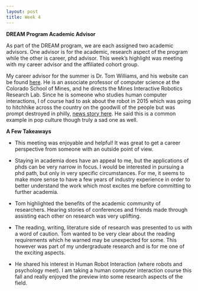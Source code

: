 ```yaml
---
layout: post
title: Week 4
---
```


**DREAM Program Academic Advisor**

As part of the DREAM program, we are each assigned two academic advisors. One advisor is for the academic, research aspect of the program while the other is career, phd advisor. This week’s highlight was meeting with my career advisor and the affiliated cohort group.

My career advisor for the summer is Dr. Tom Williams, and his website can be found [here](https://people.mines.edu/twilliams/). He is an associate professor of computer science at the Colorado School of Mines, and he directs the Mines Interactive Robotics Research Lab. Since he is someone who studies human computer interactions, I of course had to ask about the robot in 2015 which was going to hitchhike across the country on the goodwill of the people but was prompt destroyed in philly, [news story here](https://www.usatoday.com/story/news/nation-now/2015/08/03/hitchhiking-robot-destroyed-philadelphia-ending-cross-country-trek/31051589/). He said this is a common example in pop culture though truly a sad one as well.


**A Few Takeaways**

* This meeting was enjoyable and helpful! It was great to get a career perspective from someone with an outside point of view. 

* Staying in academia does have an appeal to me, but the applications of phds can be very narrow in focus. I would be interested in pursuing a phd path, but only in very specific circumstances. For me, it seems to make more sense to have a few years of industry experience in order to better understand the work which most excites me before committing to further academia.

* Tom highlighted the benefits of the academic community of researchers. Hearing stories of conferences and friends made through assisting each other on research was very uplifting. 

* The reading, writing, literature side of research was presented to us with a word of caution. Tom wanted to be very clear about the reading requirements which he warned may be unexpected for some. This however was part of my undergraduate research and is for me one of the exciting aspects.

* He shared his interest in Human Robot Interaction (where robots and psychology meet). I am taking a human computer interaction course this fall and really enjoyed the preview into some research aspects of the field.
